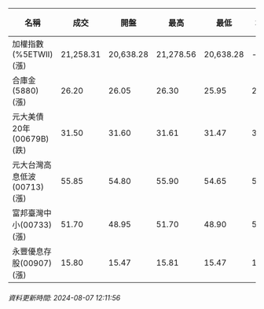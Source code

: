 | 名稱 | 成交 | 開盤 | 最高 | 最低 | 均價 | 成交金額(億) | 昨收 | 漲跌幅 | 漲跌 | 總量 | 昨量 | 振幅 |
| -------- | -------- | -------- | -------- |-------- | -------- | -------- |-------- |-------- |-------- | -------- | -------- |-------- |
|加權指數(%5ETWII) (漲)|21,258.31|20,638.28|21,278.56|20,638.28|-|3,481.06|20,501.02|3.69%|757.29|7,535,792|0|3.12%|
|合庫金(5880) (漲)|26.20|26.05|26.30|25.95|26.13|1.87|26.15|0.19%|0.05|7,139|20,328|1.34%|
|元大美債20年(00679B) (跌)|31.50|31.60|31.61|31.47|31.52|39.96|31.92|1.32%|0.42|126,767|273,041|0.44%|
|元大台灣高息低波(00713) (漲)|55.85|54.80|55.90|54.65|55.56|7.15|54.70|2.10%|1.15|12,873|21,812|2.29%|
|富邦臺灣中小(00733) (漲)|51.70|48.95|51.70|48.90|50.90|1.43|48.50|6.60%|3.20|2,808|7,947|5.77%|
|永豐優息存股(00907) (漲)|15.80|15.47|15.81|15.47|15.66|0.575|15.43|2.40%|0.37|3,671|7,671|2.20%|
###### 資料更新時間: 2024-08-07 12:11:56